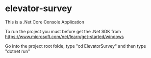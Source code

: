 # elevator-survey
This is a .Net Core Console Application

To run the project you must before get the .Net SDK from
https://www.microsoft.com/net/learn/get-started/windows

Go into the project root folde, type
"cd ElevatorSurvey" and then type
"dotnet run"
